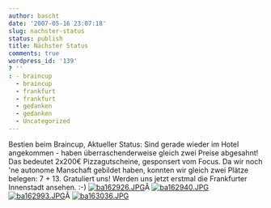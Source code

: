 ```yaml
---
author: bascht
date: '2007-05-16 23:07:18'
slug: nachster-status
status: publish
title: Nächster Status
comments: true
wordpress_id: '139'
? ''
: - braincup
  - braincup
  - frankfurt
  - frankfurt
  - gedanken
  - gedanken
  - Uncategorized
---
```


Bestien beim Braincup, Aktueller Status: Sind gerade wieder im
Hotel angekommen - haben überraschenderweise gleich zwei Preise
abgesahnt! Das bedeutet 2x200€ Pizzagutscheine, gesponsert vom
Focus. Da wir noch 'ne autonome Manschaft gebildet haben, konnten
wir gleich zwei Plätze belegen: 7 + 13. Gratuliert uns! Werden uns
jetzt erstmal die Frankfurter Innenstadt ansehen. :-)
[![ba162926.JPG](http://www.bascht.com/uploads/2007/05/ba162926.thumbnail.JPG)](http://www.bascht.com/2007/05/16/nachster-status/ba162926jpg/ "ba162926.JPG")Â
[![ba162940.JPG](http://www.bascht.com/uploads/2007/05/ba162940.thumbnail.JPG)](http://www.bascht.com/2007/05/16/nachster-status/ba162940jpg/ "ba162940.JPG")
[![ba162993.JPG](http://www.bascht.com/uploads/2007/05/ba162993.thumbnail.JPG)](http://www.bascht.com/2007/05/16/nachster-status/ba162993jpg/ "ba162993.JPG")Â
[![ba163036.JPG](http://www.bascht.com/uploads/2007/05/ba163036.thumbnail.JPG)](http://www.bascht.com/2007/05/16/nachster-status/ba163036jpg/ "ba163036.JPG")


